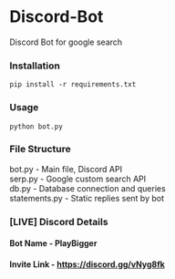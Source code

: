 # Discord-Bot
Discord Bot for google search

### Installation
```pip install -r requirements.txt```

### Usage
```python bot.py```

### File Structure
bot.py - Main file, Discord API <br />
serp.py - Google custom search API <br />
db.py - Database connection and queries <br />
statements.py - Static replies sent by bot

### [LIVE] Discord Details <br />
#### Bot Name - PlayBigger <br />
#### Invite Link - https://discord.gg/vNyg8fk
